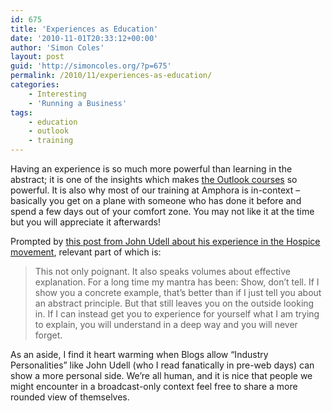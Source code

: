 ```yaml
---
id: 675
title: 'Experiences as Education'
date: '2010-11-01T20:33:12+00:00'
author: 'Simon Coles'
layout: post
guid: 'http://simoncoles.org/?p=675'
permalink: /2010/11/experiences-as-education/
categories:
    - Interesting
    - 'Running a Business'
tags:
    - education
    - outlook
    - training
---
```


Having an experience is so much more powerful than learning in the abstract; it is one of the insights which makes [the Outlook courses](http://anewoutlook.com/) so powerful. It is also why most of our training at Amphora is in-context – basically you get on a plane with someone who has done it before and spend a few days out of your comfort zone. You may not like it at the time but you will appreciate it afterwards!

Prompted by [this post from John Udell about his experience in the Hospice movement](http://blog.jonudell.net/2010/10/27/an-unforgettable-lesson/), relevant part of which is:

> This not only poignant. It also speaks volumes about effective explanation. For a long time my mantra has been: Show, don’t tell. If I show you a concrete example, that’s better than if I just tell you about an abstract principle. But that still leaves you on the outside looking in. If I can instead get you to experience for yourself what I am trying to explain, you will understand in a deep way and you will never forget.

As an aside, I find it heart warming when Blogs allow “Industry Personalities” like John Udell (who I read fanatically in pre-web days) can show a more personal side. We’re all human, and it is nice that people we might encounter in a broadcast-only context feel free to share a more rounded view of themselves.